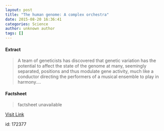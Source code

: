 ```yaml
---
layout: post
title: "The human genome: A complex orchestra"
date: 2015-08-20 16:36:41
categories: Science
author: unknown author
tags: []
---
```



#### Extract
>A team of geneticists has discovered that genetic variation has the potential to affect the state of the genome at many, seemingly separated, positions and thus modulate gene activity, much like a conductor directing the performers of a musical ensemble to play in harmony....

#### Factsheet
>factsheet unavailable

[Visit Link](http://www.sciencedaily.com/releases/2015/08/150820123641.htm)

id:  172377
